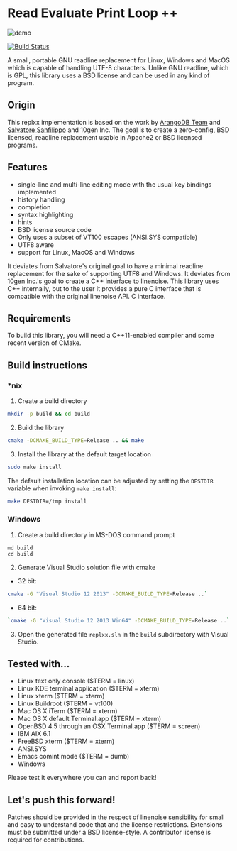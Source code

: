 # Read Evaluate Print Loop ++

![demo](https://drive.google.com/uc?export=download&id=0B53g2Y3z7rWNT2dCRGVVNldaRnc)

[![Build Status](https://travis-ci.org/AmokHuginnsson/replxx.svg?branch=master)](https://travis-ci.org/AmokHuginnsson/replxx)

A small, portable GNU readline replacement for Linux, Windows and
MacOS which is capable of handling UTF-8 characters. Unlike GNU
readline, which is GPL, this library uses a BSD license and can be
used in any kind of program.

## Origin

This replxx implementation is based on the work by
[ArangoDB Team](https://github.com/arangodb/linenoise-ng) and
[Salvatore Sanfilippo](https://github.com/antirez/linenoise) and
10gen Inc.  The goal is to create a zero-config, BSD
licensed, readline replacement usable in Apache2 or BSD licensed
programs.

## Features

* single-line and multi-line editing mode with the usual key bindings implemented
* history handling
* completion
* syntax highlighting
* hints
* BSD license source code
* Only uses a subset of VT100 escapes (ANSI.SYS compatible)
* UTF8 aware
* support for Linux, MacOS and Windows

It deviates from Salvatore's original goal to have a minimal readline
replacement for the sake of supporting UTF8 and Windows. It deviates
from 10gen Inc.'s goal to create a C++ interface to linenoise. This
library uses C++ internally, but to the user it provides a pure C
interface that is compatible with the original linenoise API.
C interface.

## Requirements

To build this library, you will need a C++11-enabled compiler and
some recent version of CMake.

## Build instructions

### *nix

1. Create a build directory

```bash
mkdir -p build && cd build
```

2. Build the library

```bash
cmake -DCMAKE_BUILD_TYPE=Release .. && make
```

3. Install the library at the default target location

```bash
sudo make install
```

The default installation location can be adjusted by setting the `DESTDIR`
variable when invoking `make install`:

```bash
make DESTDIR=/tmp install
```

### Windows

1. Create a build directory in MS-DOS command prompt

```
md build
cd build
```

2. Generate Visual Studio solution file with cmake

* 32 bit: 
```bash
cmake -G "Visual Studio 12 2013" -DCMAKE_BUILD_TYPE=Release ..`
```
* 64 bit:
```bash
`cmake -G "Visual Studio 12 2013 Win64" -DCMAKE_BUILD_TYPE=Release ..`
```

3. Open the generated file `replxx.sln` in the `build` subdirectory with Visual Studio.

## Tested with...

 * Linux text only console ($TERM = linux)
 * Linux KDE terminal application ($TERM = xterm)
 * Linux xterm ($TERM = xterm)
 * Linux Buildroot ($TERM = vt100)
 * Mac OS X iTerm ($TERM = xterm)
 * Mac OS X default Terminal.app ($TERM = xterm)
 * OpenBSD 4.5 through an OSX Terminal.app ($TERM = screen)
 * IBM AIX 6.1
 * FreeBSD xterm ($TERM = xterm)
 * ANSI.SYS
 * Emacs comint mode ($TERM = dumb)
 * Windows

Please test it everywhere you can and report back!

## Let's push this forward!

Patches should be provided in the respect of linenoise sensibility for
small and easy to understand code that and the license
restrictions. Extensions must be submitted under a BSD license-style.
A contributor license is required for contributions.

